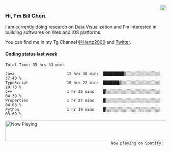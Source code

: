 <img  align="right" src="https://github-readme-stats.vercel.app/api?username=BillChen2k&show_icons=false&count_private=true&hide_title=true">

### Hi, I'm Bill Chen.

I am currently doing research on Data Visualization and I'm interested in building softwares on Web and iOS platforms.

You can find me in my Tg Channel [@Hertz2000](https://t.me/Hertz2000) and [Twitter](https://twitter.com/billchen2k).

#### Coding status last week

<!--START_SECTION:waka-->

```text
Total Time: 35 hrs 33 mins

Java                       13 hrs 30 mins  █████████▒░░░░░░░░░░░░░░░   37.40 %
TypeScript                 10 hrs 22 mins  ███████▒░░░░░░░░░░░░░░░░░   28.73 %
C++                        1 hr 35 mins    █░░░░░░░░░░░░░░░░░░░░░░░░   04.39 %
Properties                 1 hr 27 mins    █░░░░░░░░░░░░░░░░░░░░░░░░   04.03 %
Python                     1 hr 19 mins    █░░░░░░░░░░░░░░░░░░░░░░░░   03.69 %
```

<!--END_SECTION:waka-->


<div>
<a href="https://spotify-now-playing.billchen2k.vercel.app/now-playing?open">
   <img align="right" src="https://spotify-now-playing.billchen2k.vercel.app/now-playing" width="540" height="64" alt="Now Playing">
</a>
</div>

<div>
<p align="right"><code>Now playing on Spotify: </code></p>
</div>

<!--
**BillChen2K/BillChen2K** is a ✨ _special_ ✨ repository because its `README.md` (this file) appears on your GitHub profile.

Here are some ideas to get you started:

- 🔭 I’m currently working on ...
- 🌱 I’m currently learning ...
- 👯 I’m looking to collaborate on ...
- 🤔 I’m looking for help with ...
- 💬 Ask me about ...
- 📫 How to reach me: ...
- 😄 Pronouns: ...
- ⚡ Fun fact: ...
-->
